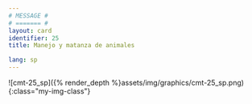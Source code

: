 ```yaml
---
# MESSAGE #
# ======= #
layout: card
identifier: 25
title: Manejo y matanza de animales

lang: sp
---
```


![cmt-25_sp]({% render_depth %}assets/img/graphics/cmt-25_sp.png){:class="my-img-class"}
